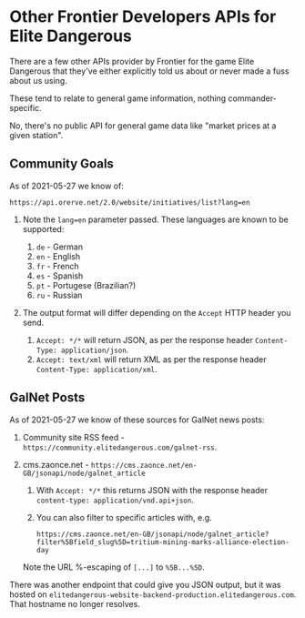 # Other Frontier Developers APIs for Elite Dangerous

There are a few other APIs provider by Frontier for the game Elite
Dangerous that they've either explicitly told us about or never made a
fuss about us using.

These tend to relate to general game information, nothing
commander-specific.

No, there's no public API for general game data like "market prices at a
given station".

## Community Goals

As of 2021-05-27 we know of:

    https://api.orerve.net/2.0/website/initiatives/list?lang=en 

1. Note the `lang=en` parameter passed.  These languages are known to be
  supported:

    1. `de` - German
    1. `en` - English
    1. `fr` - French
    1. `es` - Spanish
    1. `pt` - Portugese (Brazilian?)
    1. `ru` - Russian

1. The output format will differ depending on the `Accept` HTTP header
   you send.
   
    1. `Accept: */*` will return JSON, as per the response header
     `Content-Type: application/json`.
    1. `Accept: text/xml` will return XML as per the response header
     `Content-Type: application/xml`.

## GalNet Posts

As of 2021-05-27 we know of these sources for GalNet news posts:

1. Community site RSS feed -
   `https://community.elitedangerous.com/galnet-rss`.

1. cms.zaonce.net - `https://cms.zaonce.net/en-GB/jsonapi/node/galnet_article`

    1. With `Accept: */*` this returns JSON with the response header
     `content-type: application/vnd.api+json`.
    1. You can also filter to specific articles with, e.g.

          `https://cms.zaonce.net/en-GB/jsonapi/node/galnet_article?filter%5Bfield_slug%5D=tritium-mining-marks-alliance-election-day`

      Note the URL %-escaping of `[...]` to `%5B...%5D`.

There was another endpoint that could give you JSON output, but it was
 hosted on `elitedangerous-website-backend-production.elitedangerous.com`.
That hostname no longer resolves.
